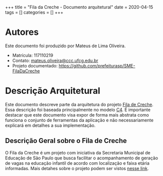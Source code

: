 +++
title = "Fila da Creche - Documento arquitetural"
date = 2020-04-15
tags = []
categories = []
+++

# Autores

Este documento foi produzido por Mateus de Lima Oliveira.

- Matrícula: 117110219
- Contato: mateus.oliveira@ccc.ufcg.edu.br
- Projeto documentado: https://github.com/prefeiturasp/SME-FilaDaCreche

# Descrição Arquitetural

Este documento descreve parte da arquitetura do projeto [Fila de Creche](https://github.com/prefeiturasp/SME-FilaDaCreche). Essa descrição foi baseada principalmente no modelo [C4](https://c4model.com/).
É importante destacar que este documento visa expor de forma mais abstrata como funciona o conjunto de ferramentas da aplicação e não necessariamente explicará em detalhes a sua implementação.


## Descrição Geral sobre o Fila de Creche

O Fila da Creche é um projeto com iniciativa da Secretaria Municipal de Educação de São Paulo que busca facilitar o acompanhamento de geração de vagas na educação infantil de acordo com localização e faixa etária informadas. Mais detahes sobre o projeto podem ser vistos [nesse link](https://educacao.sme.prefeitura.sp.gov.br/entenda-como-funciona-a-plataforma-vaga-na-creche/).
